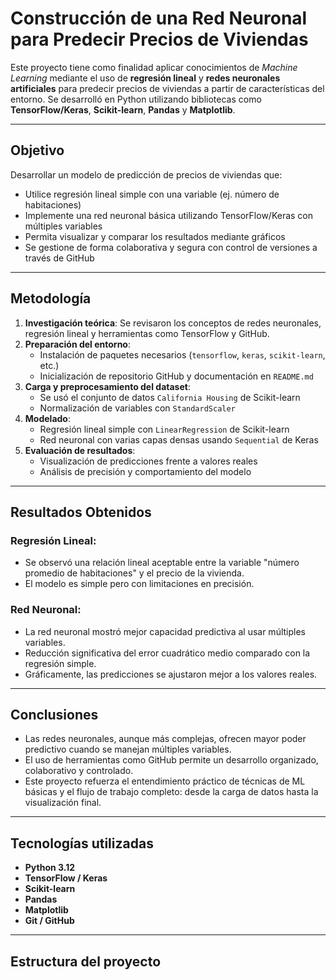 #  Construcción de una Red Neuronal para Predecir Precios de Viviendas 

Este proyecto tiene como finalidad aplicar conocimientos de *Machine Learning* mediante el uso de **regresión lineal** y **redes neuronales artificiales** para predecir precios de viviendas a partir de características del entorno. Se desarrolló en Python utilizando bibliotecas como **TensorFlow/Keras**, **Scikit-learn**, **Pandas** y **Matplotlib**.

---

##  Objetivo

Desarrollar un modelo de predicción de precios de viviendas que:
- Utilice regresión lineal simple con una variable (ej. número de habitaciones)
- Implemente una red neuronal básica utilizando TensorFlow/Keras con múltiples variables
- Permita visualizar y comparar los resultados mediante gráficos
- Se gestione de forma colaborativa y segura con control de versiones a través de GitHub

---

##  Metodología

1. **Investigación teórica**: Se revisaron los conceptos de redes neuronales, regresión lineal y herramientas como TensorFlow y GitHub.
2. **Preparación del entorno**:
   - Instalación de paquetes necesarios (`tensorflow`, `keras`, `scikit-learn`, etc.)
   - Inicialización de repositorio GitHub y documentación en `README.md`
3. **Carga y preprocesamiento del dataset**:
   - Se usó el conjunto de datos `California Housing` de Scikit-learn
   - Normalización de variables con `StandardScaler`
4. **Modelado**:
   - Regresión lineal simple con `LinearRegression` de Scikit-learn
   - Red neuronal con varias capas densas usando `Sequential` de Keras
5. **Evaluación de resultados**:
   - Visualización de predicciones frente a valores reales
   - Análisis de precisión y comportamiento del modelo

---

##  Resultados Obtenidos

### Regresión Lineal:
- Se observó una relación lineal aceptable entre la variable "número promedio de habitaciones" y el precio de la vivienda.
- El modelo es simple pero con limitaciones en precisión.

### Red Neuronal:
- La red neuronal mostró mejor capacidad predictiva al usar múltiples variables.
- Reducción significativa del error cuadrático medio comparado con la regresión simple.
- Gráficamente, las predicciones se ajustaron mejor a los valores reales.

---

##  Conclusiones

- Las redes neuronales, aunque más complejas, ofrecen mayor poder predictivo cuando se manejan múltiples variables.
- El uso de herramientas como GitHub permite un desarrollo organizado, colaborativo y controlado.
- Este proyecto refuerza el entendimiento práctico de técnicas de ML básicas y el flujo de trabajo completo: desde la carga de datos hasta la visualización final.

---

## Tecnologías utilizadas

- **Python 3.12**
- **TensorFlow / Keras**
- **Scikit-learn**
- **Pandas**
- **Matplotlib**
- **Git / GitHub**

---

##  Estructura del proyecto

